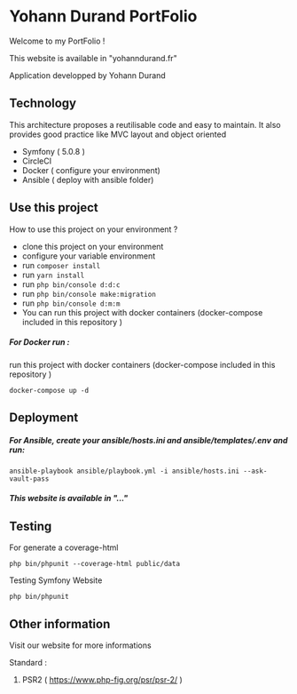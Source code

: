 # Yohann Durand PortFolio

Welcome to my PortFolio !

This website is available in "yohanndurand.fr"

Application developped by Yohann Durand

## Technology 

This architecture proposes a reutilisable code and easy to maintain. It also provides good practice like MVC layout and object oriented

- Symfony ( 5.0.8 )
- CircleCI
- Docker ( configure your environment)
- Ansible ( deploy with ansible folder)

## Use this project 
How to use this project on your environment ? 

-  clone this project on your environment 
-  configure your variable environment
-  run `composer install`
-  run `yarn install`
-  run `php bin/console d:d:c`
-  run `php bin/console make:migration`
-  run `php bin/console d:m:m`
-  You can run this project with docker containers (docker-compose included in this repository )


##### For Docker run :
run this project with docker containers (docker-compose included in this repository )
```
docker-compose up -d
```
## Deployment

##### For Ansible, create your ansible/hosts.ini and ansible/templates/.env and run:
```
ansible-playbook ansible/playbook.yml -i ansible/hosts.ini --ask-vault-pass
```

##### This website is available in "..." 

## Testing 
For generate a coverage-html
```
php bin/phpunit --coverage-html public/data 
```
Testing Symfony Website
```
php bin/phpunit
```

## Other information 
Visit our website for more informations

Standard :
1. PSR2 ( https://www.php-fig.org/psr/psr-2/ )

